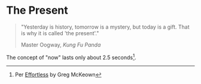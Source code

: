 # The Present

> "Yesterday is history, tomorrow is a mystery, but today is a gift. That is why
> it is called 'the present'."
>
> Master Oogway, _Kung Fu Panda_

The concept of "now" lasts only about 2.5 seconds[^1].

[^1]: Per [Effortless](/books/effortless.md#chapter-7-start) by Greg McKeown
